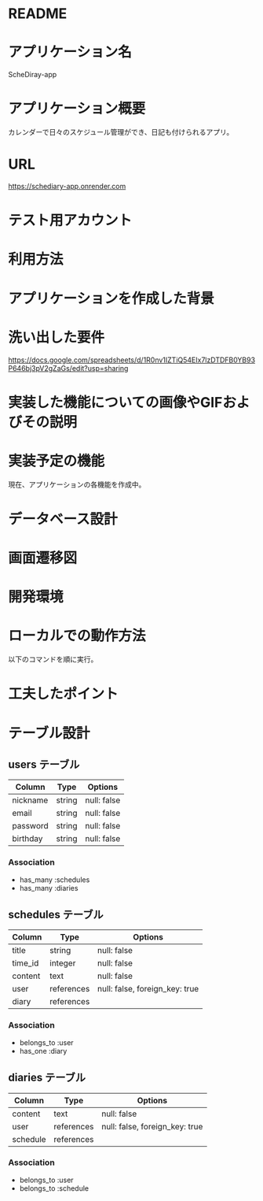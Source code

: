 # README

# アプリケーション名
  ScheDiray-app

# アプリケーション概要
  カレンダーで日々のスケジュール管理ができ、日記も付けられるアプリ。

# URL
  https://schediary-app.onrender.com

# テスト用アカウント

# 利用方法

# アプリケーションを作成した背景

# 洗い出した要件
  https://docs.google.com/spreadsheets/d/1R0nv1IZTiQ54EIx7lzDTDFB0YB93P646bj3pV2gZaGs/edit?usp=sharing

# 実装した機能についての画像やGIFおよびその説明

# 実装予定の機能
  現在、アプリケーションの各機能を作成中。


# データベース設計

# 画面遷移図

# 開発環境

# ローカルでの動作方法
以下のコマンドを順に実行。


# 工夫したポイント


# テーブル設計

## users テーブル

| Column   | Type   | Options     |
| -------- | ------ | ----------- |
| nickname | string | null: false |
| email    | string | null: false |
| password | string | null: false |
| birthday | string | null: false |

### Association
- has_many :schedules
- has_many :diaries

## schedules テーブル
| Column  | Type       | Options                        |
| ------- | ---------- | ------------------------------ |
| title   | string     | null: false                    |
| time_id | integer    | null: false                    |
| content | text       | null: false                    |
| user    | references | null: false, foreign_key: true |
| diary   | references |                                |

### Association
- belongs_to :user
- has_one :diary


## diaries テーブル
| Column   | Type       | Options                        |
| -------- | ---------- | ------------------------------ |
| content  | text       | null: false                    |
| user     | references | null: false, foreign_key: true |
| schedule | references |                                |

### Association
- belongs_to :user
- belongs_to :schedule